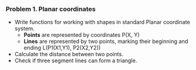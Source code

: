 ### Problem 1. Planar coordinates
*	Write functions for working with shapes in standard Planar coordinate system.
	*	**Points** are represented by coordinates P(X, Y)
	*	**Lines** are represented by two points, marking their beginning and ending L(P1(X1,Y1), P2(X2,Y2))
*	Calculate the distance between two points.
*	Check if three segment lines can form a triangle.

